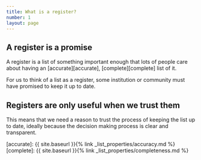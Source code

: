 ```yaml
---
title: What is a register?
number: 1
layout: page
---
```


## A register is a promise

A register is a list of something important enough that lots of people care
about having an [accurate][accurate], [complete][complete] list of it.


For us to think of a list as a register, some institution or community must
have promised to keep it up to date.

## Registers are only useful when we trust them

This means that we need a reason to trust the process of keeping the list up
to date, ideally because the decision making process is clear and transparent.


[accurate]: {{ site.baseurl }}{% link _list_properties/accuracy.md %}
[complete]: {{ site.baseurl }}{% link _list_properties/completeness.md %}
